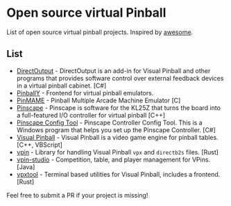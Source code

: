 # Open source virtual Pinball
List of open source virtual pinball projects. Inspired by [awesome](https://github.com/sindresorhus/awesome).

## List

* [DirectOutput](https://github.com/mjrgh/DirectOutput) - DirectOutput is an add-in for Visual Pinball and other programs that provides software control over external feedback devices in a virtual pinball cabinet. [C#]
* [PinballY](https://github.com/mjrgh/PinballY) - Frontend for virtual pinball emulators.
* [PinMAME](https://github.com/vpinball/pinmame) - Pinball Multiple Arcade Machine Emulator [C]
* [Pinscape](https://os.mbed.com/users/mjr/code/Pinscape_Controller_V2/) -  Pinscape is software for the KL25Z that turns the board into a full-featured I/O controller for virtual pinball [C++]
* [Pinscape Config Tool](https://github.com/mjrgh/PinscapeConfigTool) - Pinscape Controller Config Tool. This is a Windows program that helps you set up the Pinscape Controller. [C#]
* [Visual Pinball](https://github.com/vpinball/vpinball) - Visual Pinball is a video game engine for pinball tables. [C++, VBScript]
* [vpin](https://github.com/francisdb/vpin) - Library for handling Visual Pinball `vpx` and `directb2s` files. [Rust]
* [vpin-studio](https://github.com/syd711/vpin-studio) - Competition, table, and player management for VPins. [Java]
* [vpxtool](https://github.com/francisdb/vpxtool) - Terminal based utilities for Visual Pinball, includes a frontend. [Rust]


Feel free to submit a PR if your project is missing!
